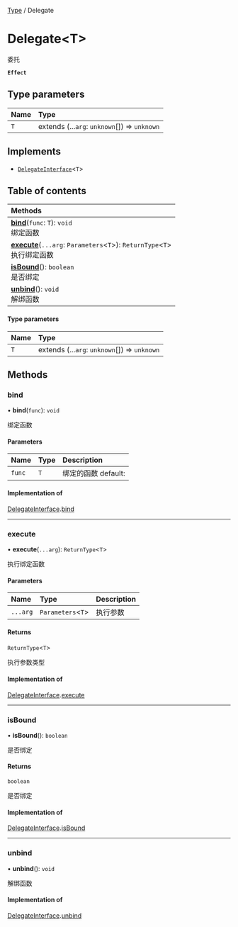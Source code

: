 [Type](../groups/Core.Type.md) / Delegate

# Delegate<T\> <Badge type="tip" text="Class" /> <Score text="Delegate<T\>" />

委托

**`Effect`**


## Type parameters

| Name | Type |
| :------ | :------ |
| `T` | extends (...`arg`: `unknown`[]) => `unknown` |

## Implements

- [`DelegateInterface`](../interfaces/mw.DelegateInterface.md)<`T`\>

## Table of contents

| Methods |
| :-----|
| **[bind](mw.Delegate.md#bind)**(`func`: `T`): `void` <br> 绑定函数|
| **[execute](mw.Delegate.md#execute)**(`...arg`: `Parameters`<`T`\>): `ReturnType`<`T`\> <br> 执行绑定函数|
| **[isBound](mw.Delegate.md#isbound)**(): `boolean` <br> 是否绑定|
| **[unbind](mw.Delegate.md#unbind)**(): `void` <br> 解绑函数|

#### Type parameters

| Name | Type |
| :------ | :------ |
| `T` | extends (...`arg`: `unknown`[]) => `unknown` |

## Methods

### bind <Score text="bind" /> 

• **bind**(`func`): `void` 

绑定函数


#### Parameters

| Name | Type | Description |
| :------ | :------ | :------ |
| `func` | `T` |  绑定的函数 default: |


#### Implementation of

[DelegateInterface](../interfaces/mw.DelegateInterface.md).[bind](../interfaces/mw.DelegateInterface.md#bind)

___

### execute <Score text="execute" /> 

• **execute**(`...arg`): `ReturnType`<`T`\> 

执行绑定函数


#### Parameters

| Name | Type | Description |
| :------ | :------ | :------ |
| `...arg` | `Parameters`<`T`\> |  执行参数 |

#### Returns

`ReturnType`<`T`\>

执行参数类型

#### Implementation of

[DelegateInterface](../interfaces/mw.DelegateInterface.md).[execute](../interfaces/mw.DelegateInterface.md#execute)

___

### isBound <Score text="isBound" /> 

• **isBound**(): `boolean` 

是否绑定


#### Returns

`boolean`

是否绑定

#### Implementation of

[DelegateInterface](../interfaces/mw.DelegateInterface.md).[isBound](../interfaces/mw.DelegateInterface.md#isbound)

___

### unbind <Score text="unbind" /> 

• **unbind**(): `void` 

解绑函数



#### Implementation of

[DelegateInterface](../interfaces/mw.DelegateInterface.md).[unbind](../interfaces/mw.DelegateInterface.md#unbind)
